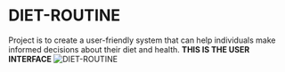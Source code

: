 # DIET-ROUTINE
Project is to create a user-friendly system that can help individuals make informed decisions about their diet and health. 
**THIS IS THE USER INTERFACE**
![DIET-ROUTINE](https://github.com/Loloski-A/DIET-ROUTINE/assets/131260075/09e05d56-f48f-4474-917e-f18a2b4f0b4c)

